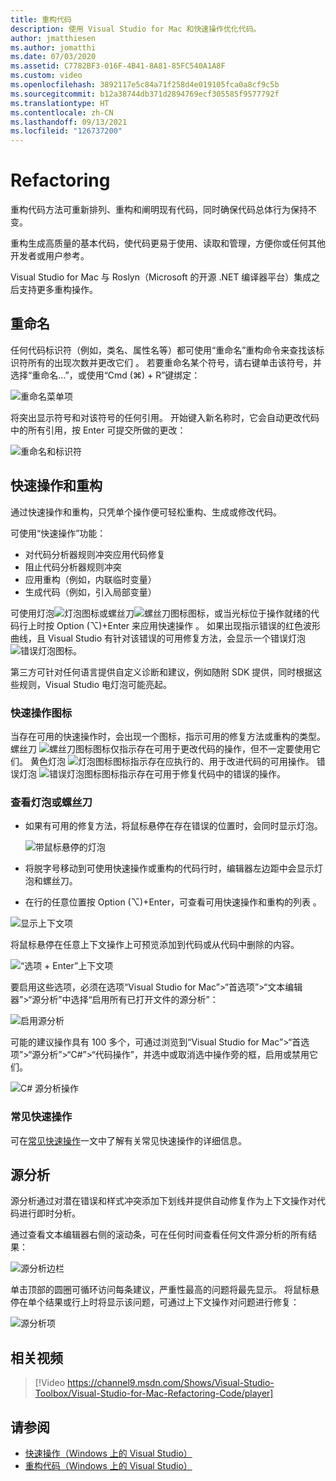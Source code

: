 ```yaml
---
title: 重构代码
description: 使用 Visual Studio for Mac 和快速操作优化代码。
author: jmatthiesen
ms.author: jomatthi
ms.date: 07/03/2020
ms.assetid: C7782BF3-016F-4B41-8A81-85FC540A1A8F
ms.custom: video
ms.openlocfilehash: 3892117e5c84a71f258d4e019105fca0a8cf9c5b
ms.sourcegitcommit: b12a38744db371d2894769ecf305585f9577792f
ms.translationtype: HT
ms.contentlocale: zh-CN
ms.lasthandoff: 09/13/2021
ms.locfileid: "126737200"
---
```

# <a name="refactoring"></a>Refactoring

重构代码方法可重新排列、重构和阐明现有代码，同时确保代码总体行为保持不变。

重构生成高质量的基本代码，使代码更易于使用、读取和管理，方便你或任何其他开发者或用户参考。

Visual Studio for Mac 与 Roslyn（Microsoft 的开源 .NET 编译器平台）集成之后支持更多重构操作。

## <a name="renaming"></a>重命名

任何代码标识符（例如，类名、属性名等）都可使用“重命名”重构命令来查找该标识符所有的出现次数并更改它们  。 若要重命名某个符号，请右键单击该符号，并选择“重命名...”，或使用“Cmd (⌘) + R”键绑定：

![重命名菜单项](media/refactoring-renaming1.png)

将突出显示符号和对该符号的任何引用。 开始键入新名称时，它会自动更改代码中的所有引用，按 Enter 可提交所做的更改：

![重命名和标识符](media/refactoring-renaming2.png)

## <a name="quick-actions-and-refactorings"></a>快速操作和重构

通过快速操作和重构，只凭单个操作便可轻松重构、生成或修改代码。

可使用“快速操作”功能：

* 对代码分析器规则冲突应用代码修复
* 阻止代码分析器规则冲突
* 应用重构（例如，内联临时变量）
* 生成代码（例如，引入局部变量）

可使用灯泡![灯泡图标](media/quick-actions-light-bulb-icon.png)或螺丝刀![螺丝刀图标](media/quick-actions-screwdriver-icon.png)图标，或当光标位于操作就绪的代码行上时按 Option (⌥)+Enter 来应用快速操作 。 如果出现指示错误的红色波形曲线，且 Visual Studio 有针对该错误的可用修复方法，会显示一个错误灯泡![错误灯泡图标](media/quick-actions-error-light-bulb-icon.png)。

第三方可针对任何语言提供自定义诊断和建议，例如随附 SDK 提供，同时根据这些规则，Visual Studio 电灯泡可能亮起。

### <a name="quick-action-icons"></a>快速操作图标
当存在可用的快速操作时，会出现一个图标，指示可用的修复方法或重构的类型。 螺丝刀 ![螺丝刀图标](media/quick-actions-screwdriver-icon.png)图标仅指示存在可用于更改代码的操作，但不一定要使用它们。 黄色灯泡 ![灯泡图标](media/quick-actions-light-bulb-icon.png)图标指示存在应执行的、用于改进代码的可用操作。 错误灯泡 ![错误灯泡图标](media/quick-actions-error-light-bulb-icon.png)图标指示存在可用于修复代码中的错误的操作。

### <a name="to-see-a-light-bulb-or-screwdriver"></a>查看灯泡或螺丝刀

- 如果有可用的修复方法，将鼠标悬停在存在错误的位置时，会同时显示灯泡。

   ![带鼠标悬停的灯泡](media/refactoring-lightbulb-hover.png)

- 将脱字号移动到可使用快速操作或重构的代码行时，编辑器左边距中会显示灯泡和螺丝刀。

- 在行的任意位置按 Option (⌥)+Enter，可查看可用快速操作和重构的列表 。

![显示上下文项](media/refactoring-context-action.png)

将鼠标悬停在任意上下文操作上可预览添加到代码或从代码中删除的内容。

![“选项 + Enter”上下文项](media/refactoring-image2a.png)

要启用这些选项，必须在选项“Visual Studio for Mac”>“首选项”>“文本编辑器”>“源分析”中选择“启用所有已打开文件的源分析”：

![启用源分析](media/refactoring-options.png)

可能的建议操作具有 100 多个，可通过浏览到“Visual Studio for Mac”>“首选项”>“源分析”>“C#”>“代码操作”，并选中或取消选中操作旁的框，启用或禁用它们。

![C# 源分析操作](media/refactoring-image3a.png)

### <a name="common-quick-actions"></a>常见快速操作

可在[常见快速操作](/visualstudio/ide/common-quick-actions)一文中了解有关常见快速操作的详细信息。

## <a name="source-analysis"></a>源分析

源分析通过对潜在错误和样式冲突添加下划线并提供自动修复作为上下文操作对代码进行即时分析。

通过查看文本编辑器右侧的滚动条，可在任何时间查看任何文件源分析的所有结果：

![源分析边栏](media/refactoring-image4a.png)

单击顶部的圆圈可循环访问每条建议，严重性最高的问题将最先显示。 将鼠标悬停在单个结果或行上时将显示该问题，可通过上下文操作对问题进行修复：

![源分析项](media/refactoring-image5.png)

## <a name="related-video"></a>相关视频

> [!Video https://channel9.msdn.com/Shows/Visual-Studio-Toolbox/Visual-Studio-for-Mac-Refactoring-Code/player]

## <a name="see-also"></a>请参阅

- [快速操作（Windows 上的 Visual Studio）](/visualstudio/ide/quick-actions)
- [重构代码（Windows 上的 Visual Studio）](/visualstudio/ide/refactoring-in-visual-studio)

